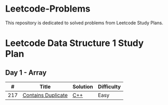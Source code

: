# Leetcode-Problems
This repository is dedicated to solved problems from Leetcode Study Plans.

# Leetcode Data Structure 1 Study Plan
## Day 1 - Array

| # | Title | Solution | Difficulty |
|---|---|---|---|
| 217 | [Contains Duplicate](https://leetcode.com/problems/contains-duplicate/?envType=study-plan&id=data-structure-i) | [C++](https://github.com/shajidHossainHemal/Leetcode-Problems/blob/master/Leetcode%20Data%20Structure%20Study%20Plan/Day%201/ContainsDuplicate.cpp) | Easy |
